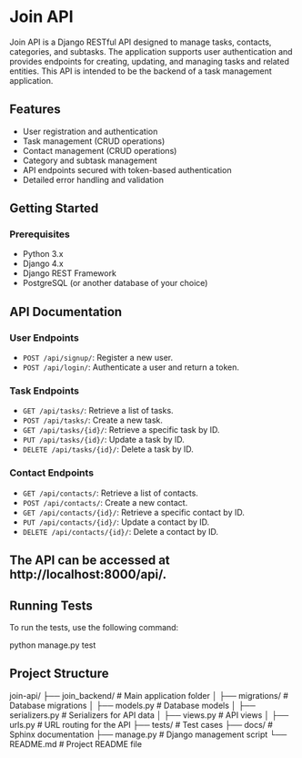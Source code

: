  # Join API

Join API is a Django RESTful API designed to manage tasks, contacts, categories, and subtasks. The application supports user authentication and provides endpoints for creating, updating, and managing tasks and related entities. This API is intended to be the backend of a task management application.


## Features
- User registration and authentication
- Task management (CRUD operations)
- Contact management (CRUD operations)
- Category and subtask management
- API endpoints secured with token-based authentication
- Detailed error handling and validation


## Getting Started

### Prerequisites
- Python 3.x
- Django 4.x
- Django REST Framework
- PostgreSQL (or another database of your choice)


## API Documentation

### User Endpoints
- `POST /api/signup/`: Register a new user.
- `POST /api/login/`: Authenticate a user and return a token.

### Task Endpoints
- `GET /api/tasks/`: Retrieve a list of tasks.
- `POST /api/tasks/`: Create a new task.
- `GET /api/tasks/{id}/`: Retrieve a specific task by ID.
- `PUT /api/tasks/{id}/`: Update a task by ID.
- `DELETE /api/tasks/{id}/`: Delete a task by ID.

### Contact Endpoints
- `GET /api/contacts/`: Retrieve a list of contacts.
- `POST /api/contacts/`: Create a new contact.
- `GET /api/contacts/{id}/`: Retrieve a specific contact by ID.
- `PUT /api/contacts/{id}/`: Update a contact by ID.
- `DELETE /api/contacts/{id}/`: Delete a contact by ID.


## The API can be accessed at http://localhost:8000/api/.


## Running Tests

To run the tests, use the following command:


python manage.py test



## Project Structure

join-api/
├── join_backend/            # Main application folder
│   ├── migrations/          # Database migrations
│   ├── models.py            # Database models
│   ├── serializers.py       # Serializers for API data
│   ├── views.py             # API views
│   ├── urls.py              # URL routing for the API
├── tests/                   # Test cases
├── docs/                    # Sphinx documentation
├── manage.py                # Django management script
└── README.md                # Project README file
